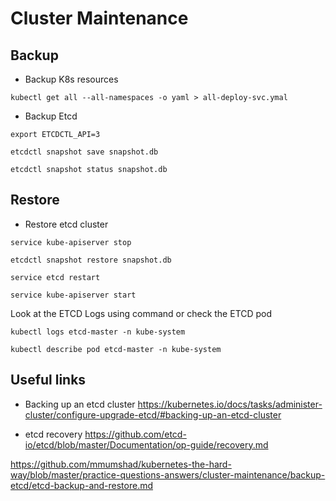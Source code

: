 # Cluster Maintenance

## Backup

* Backup K8s resources
```shell script
kubectl get all --all-namespaces -o yaml > all-deploy-svc.ymal
```

* Backup Etcd
```shell script
export ETCDCTL_API=3

etcdctl snapshot save snapshot.db

etcdctl snapshot status snapshot.db
```

## Restore
* Restore etcd cluster
```shell script
service kube-apiserver stop

etcdctl snapshot restore snapshot.db 

service etcd restart

service kube-apiserver start
```

Look at the ETCD Logs using command  or check the ETCD pod 
```shell script
kubectl logs etcd-master -n kube-system

kubectl describe pod etcd-master -n kube-system
```

## Useful links

* Backing up an etcd cluster 
https://kubernetes.io/docs/tasks/administer-cluster/configure-upgrade-etcd/#backing-up-an-etcd-cluster

* etcd recovery
https://github.com/etcd-io/etcd/blob/master/Documentation/op-guide/recovery.md

https://github.com/mmumshad/kubernetes-the-hard-way/blob/master/practice-questions-answers/cluster-maintenance/backup-etcd/etcd-backup-and-restore.md